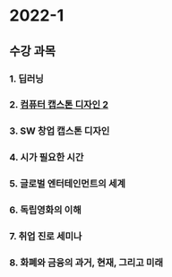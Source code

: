# 2022-1
## 수강 과목 

### 1. 딥러닝

### 2. [컴퓨터 캡스톤 디자인 2](https://github.com/LIMDANBI/Capstone)

### 3. SW 창업 캡스톤 디자인

### 4. 시가 필요한 시간

### 5. 글로벌 엔터테인먼트의 세계

### 6. 독립영화의 이해

### 7. 취업 진로 세미나

### 8. 화폐와 금융의 과거, 현재, 그리고 미래

